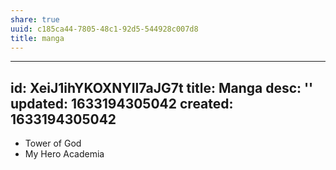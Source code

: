 ```yaml
---
share: true
uuid: c185ca44-7805-48c1-92d5-544928c007d8
title: manga
---
```

---
id: XeiJ1ihYKOXNYIl7aJG7t
title: Manga
desc: ''
updated: 1633194305042
created: 1633194305042
---

* Tower of God
* My Hero Academia